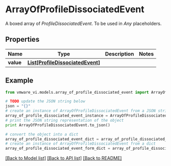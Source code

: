 # ArrayOfProfileDissociatedEvent

A boxed array of *ProfileDissociatedEvent*. To be used in *Any* placeholders. 

## Properties
Name | Type | Description | Notes
------------ | ------------- | ------------- | -------------
**value** | [**List[ProfileDissociatedEvent]**](ProfileDissociatedEvent.md) |  | 

## Example

```python
from vmware_vi.models.array_of_profile_dissociated_event import ArrayOfProfileDissociatedEvent

# TODO update the JSON string below
json = "{}"
# create an instance of ArrayOfProfileDissociatedEvent from a JSON string
array_of_profile_dissociated_event_instance = ArrayOfProfileDissociatedEvent.from_json(json)
# print the JSON string representation of the object
print ArrayOfProfileDissociatedEvent.to_json()

# convert the object into a dict
array_of_profile_dissociated_event_dict = array_of_profile_dissociated_event_instance.to_dict()
# create an instance of ArrayOfProfileDissociatedEvent from a dict
array_of_profile_dissociated_event_form_dict = array_of_profile_dissociated_event.from_dict(array_of_profile_dissociated_event_dict)
```
[[Back to Model list]](../README.md#documentation-for-models) [[Back to API list]](../README.md#documentation-for-api-endpoints) [[Back to README]](../README.md)



